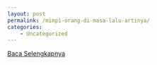 ```yaml
---
layout: post
permalink: /mimpi-orang-di-masa-lalu-artinya/
categories:
    - Uncategorized
---
```


[Baca Selengkapnya](/10)